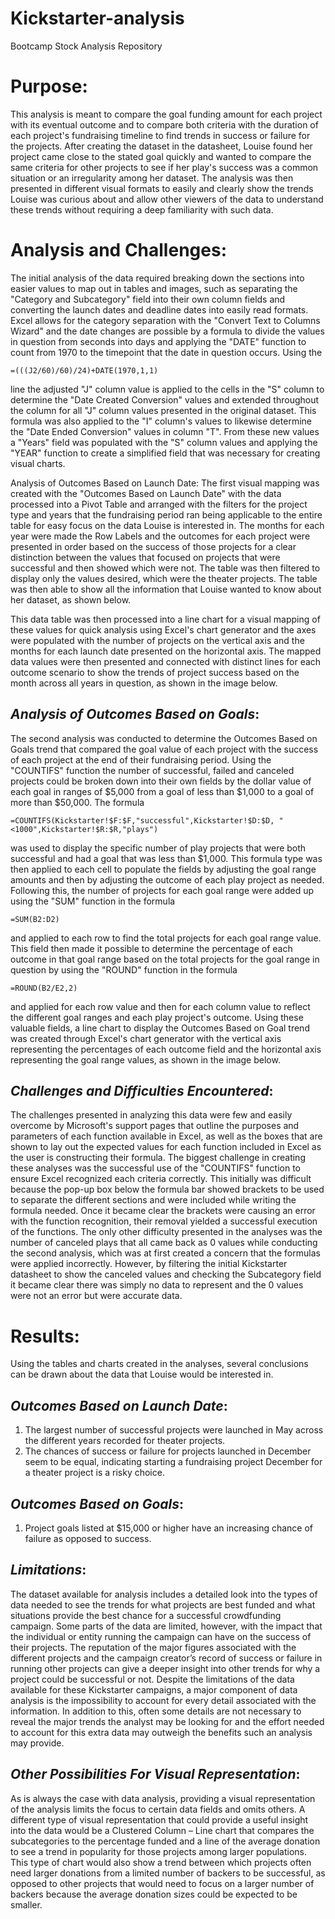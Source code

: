 # Kickstarter-analysis
Bootcamp Stock Analysis Repository

# **Purpose**:
This analysis is meant to compare the goal funding amount for each project with its eventual outcome and to compare both criteria with the duration of each project's fundraising timeline to find trends in success or failure for the projects. After creating the dataset in the datasheet, Louise found her project came close to the stated goal quickly and wanted to compare the same criteria for other projects to see if her play's success was a common situation or an irregularity among her dataset. The analysis was then presented in different visual formats to easily and clearly show the trends Louise was curious about and allow other viewers of the data to understand these trends without requiring a deep familiarity with such data.

# **Analysis and Challenges**:

The initial analysis of the data required breaking down the sections into easier values to map out in tables and images, such as separating the "Category and Subcategory" field into their own column fields and converting the launch dates and deadline dates into easily read formats. Excel allows for the category separation with the "Convert Text to Columns Wizard" and the date changes are possible by a formula to divide the values in question from seconds into days and applying the "DATE" function to count from 1970 to the timepoint that the date in question occurs. Using the 
```
=(((J2/60)/60)/24)+DATE(1970,1,1) 
```
line the adjusted "J" column value is applied to the cells in the "S" column to determine the "Date Created Conversion" values and extended throughout the column for all "J" column values presented in the original dataset. This formula was also applied to the "I" column's values to likewise determine the "Date Ended Conversion" values in column "T". From these new values a "Years" field was populated with the "S" column values and applying the "YEAR" function to create a simplified field that was necessary for creating visual charts.

Analysis of Outcomes Based on Launch Date:
The first visual mapping was created with the "Outcomes Based on Launch Date" with the data processed into a Pivot Table and arranged with the filters for the project type and years that the fundraising period ran being applicable to the entire table for easy focus on the data Louise is interested in. The months for each year were made the Row Labels and the outcomes for each project were presented in order based on the success of those projects for a clear distinction between the values that focused on projects that were successful and then showed which were not. The table was then filtered to display only the values desired, which were the theater projects. The table was then able to show all the information that Louise wanted to know about her dataset, as shown below.
  
This data table was then processed into a line chart for a visual mapping of these values for quick analysis using Excel's chart generator and the axes were populated with the number of projects on the vertical axis and the months for each launch date presented on the horizontal axis. The mapped data values were then presented and connected with distinct lines for each outcome scenario to show the trends of project success based on the month across all years in question, as shown in the image below.

## *Analysis of Outcomes Based on Goals*:
The second analysis was conducted to determine the Outcomes Based on Goals trend that compared the goal value of each project with the success of each project at the end of their fundraising period. Using the "COUNTIFS" function the number of successful, failed and canceled projects could be broken down into their own fields by the dollar value of each goal in ranges of $5,000 from a goal of less than $1,000 to a goal of more than $50,000. The formula 

```
=COUNTIFS(Kickstarter!$F:$F,"successful",Kickstarter!$D:$D, "<1000",Kickstarter!$R:$R,"plays")
```

was used to display the specific number of play projects that were both successful and had a goal that was less than $1,000. This formula type was then applied to each cell to populate the fields by adjusting the goal range amounts and then by adjusting the outcome of each play project as needed. Following this, the number of projects for each goal range were added up using the "SUM" function in the formula

```
=SUM(B2:D2)
``` 

and applied to each row to find the total projects for each goal range value. This field then made it possible to determine the percentage of each outcome in that goal range based on the total projects for the goal range in question by using the "ROUND" function in the formula

```
=ROUND(B2/E2,2)
```

and applied for each row value and then for each column value to reflect the different goal ranges and each play project's outcome. Using these valuable fields, a line chart to display the Outcomes Based on Goal trend was created through Excel's chart generator with the vertical axis representing the percentages of each outcome field and the horizontal axis representing the goal range values, as shown in the image below.

## *Challenges and Difficulties Encountered*:
The challenges presented in analyzing this data were few and easily overcome by Microsoft's support pages that outline the purposes and parameters of each function available in Excel, as well as the boxes that are shown to lay out the expected values for each function included in Excel as the user is constructing their formula. The biggest challenge in creating these analyses was the successful use of the "COUNTIFS" function to ensure Excel recognized each criteria correctly. This initially was difficult because the pop-up box below the formula bar showed brackets to be used to separate the different sections and were included while writing the formula needed. Once it became clear the brackets were causing an error with the function recognition, their removal yielded a successful execution of the functions. The only other difficulty presented in the analyses was the number of canceled plays that all came back as 0 values while conducting the second analysis, which was at first created a concern that the formulas were applied incorrectly. However, by filtering the initial Kickstarter datasheet to show the canceled values and checking the Subcategory field it became clear there was simply no data to represent and the 0 values were not an error but were accurate data.

# **Results**:
Using the tables and charts created in the analyses, several conclusions can be drawn about the data that Louise would be interested in. 
## *Outcomes Based on Launch Date*:
1. The largest number of successful projects were launched in May across the different years recorded for theater projects.
2. The chances of success or failure for projects launched in December seem to be equal, indicating starting a fundraising project December for a theater project is a risky choice.

## *Outcomes Based on Goals*: 
1. Project goals listed at $15,000 or higher have an increasing chance of failure as opposed to success.

## *Limitations*:
The dataset available for analysis includes a detailed look into the types of data needed to see the trends for what projects are best funded and what situations provide the best chance for a successful crowdfunding campaign. Some parts of the data are limited, however, with the impact that the individual or entity running the campaign can have on the success of their projects. The reputation of the major figures associated with the different projects and the campaign creator’s record of success or failure in running other projects can give a deeper insight into other trends for why a project could be successful or not. Despite the limitations of the data available for these Kickstarter campaigns, a major component of data analysis is the impossibility to account for every detail associated with the information. In addition to this, often some details are not necessary to reveal the major trends the analyst may be looking for and the effort needed to account for this extra data may outweigh the benefits such an analysis may provide.

## *Other Possibilities For Visual Representation*:
As is always the case with data analysis, providing a visual representation of the analysis limits the focus to certain data fields and omits others. A different type of visual representation that could provide a useful insight into the data would be a Clustered Column – Line chart that compares the subcategories to the percentage funded and a line of the average donation to see a trend in popularity for those projects among larger populations. This type of chart would also show a trend between which projects often need larger donations from a limited number of backers to be successful, as opposed to other projects that would need to focus on a larger number of backers because the average donation sizes could be expected to be smaller.



